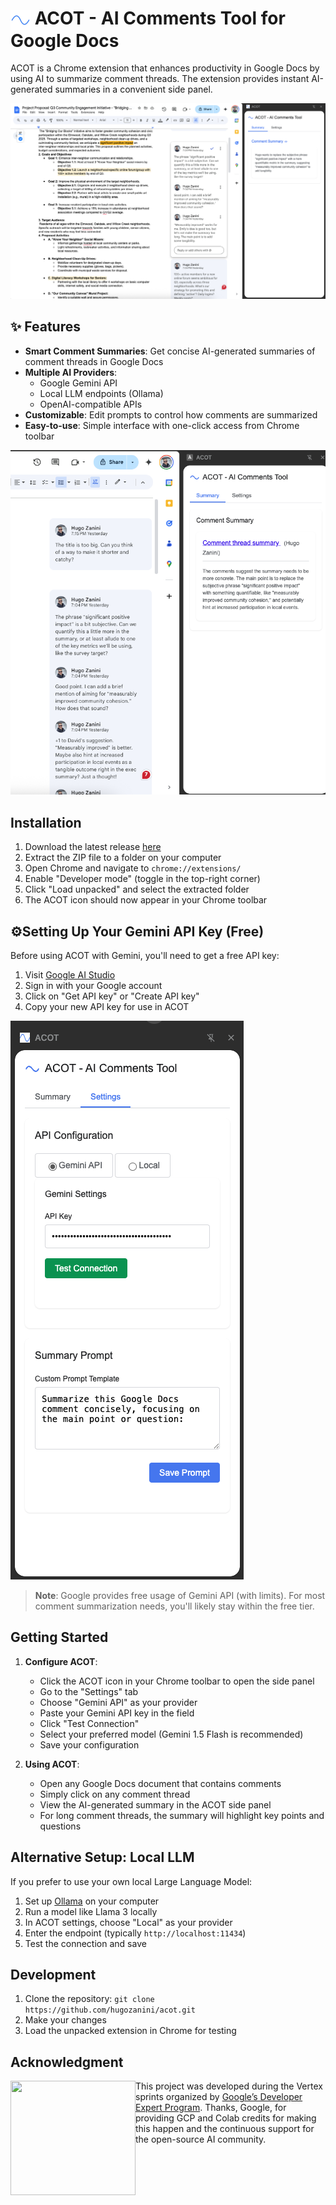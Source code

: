 # <img src="icons/icon128.png" alt="ACOT Logo" width="32" height="32" style="vertical-align: middle;"> ACOT - AI Comments Tool for Google Docs

ACOT is a Chrome extension that enhances productivity in Google Docs by using AI to summarize comment threads. The extension provides instant AI-generated summaries in a convenient side panel.

<img src="media/acot-example.png" alt="ACOT Example" width="800">

## ✨ Features

- **Smart Comment Summaries**: Get concise AI-generated summaries of comment threads in Google Docs
- **Multiple AI Providers**:
  - Google Gemini API
  - Local LLM endpoints (Ollama)
  - OpenAI-compatible APIs
- **Customizable**: Edit prompts to control how comments are summarized
- **Easy-to-use**: Simple interface with one-click access from Chrome toolbar

![ACOT Comment Summary Example](media/acot-example2.png)

## Installation

1. Download the latest release [here](https://github.com/hugozanini/acot/releases/latest)
2. Extract the ZIP file to a folder on your computer
3. Open Chrome and navigate to `chrome://extensions/`
4. Enable "Developer mode" (toggle in the top-right corner)
5. Click "Load unpacked" and select the extracted folder
6. The ACOT icon should now appear in your Chrome toolbar

## ⚙Setting Up Your Gemini API Key (Free)

Before using ACOT with Gemini, you'll need to get a free API key:

1. Visit [Google AI Studio](https://makersuite.google.com/app/apikey)
2. Sign in with your Google account
3. Click on "Get API key" or "Create API key"
4. Copy your new API key for use in ACOT

![ACOT Settings](media/acot-settings.png)

> **Note**: Google provides free usage of Gemini API (with limits). For most comment summarization needs, you'll likely stay within the free tier.

## Getting Started

1. **Configure ACOT**:
   - Click the ACOT icon in your Chrome toolbar to open the side panel
   - Go to the "Settings" tab
   - Choose "Gemini API" as your provider
   - Paste your Gemini API key in the field
   - Click "Test Connection"
   - Select your preferred model (Gemini 1.5 Flash is recommended)
   - Save your configuration

2. **Using ACOT**:
   - Open any Google Docs document that contains comments
   - Simply click on any comment thread
   - View the AI-generated summary in the ACOT side panel
   - For long comment threads, the summary will highlight key points and questions

## Alternative Setup: Local LLM

If you prefer to use your own local Large Language Model:

1. Set up [Ollama](https://ollama.ai/) on your computer
2. Run a model like Llama 3 locally
3. In ACOT settings, choose "Local" as your provider
4. Enter the endpoint (typically `http://localhost:11434`)
5. Test the connection and save

## Development

1. Clone the repository: `git clone https://github.com/hugozanini/acot.git`
2. Make your changes
3. Load the unpacked extension in Chrome for testing

## Acknowledgment

<img align="left" width="200" height="183" src="https://raw.githubusercontent.com/hugozanini/yolov7-tfjs/organizing-repo/git-media/Experts_Stickers_05.gif"> This project was developed during the Vertex sprints organized by [Google’s Developer Expert Program](https://developers.google.com/community/experts). Thanks, Google, for providing GCP and Colab credits for making this happen and the continuous support for the open-source AI community.
